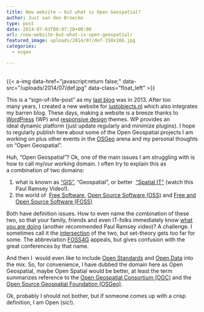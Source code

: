 ```yaml
---
title: New website – but what is Open Geospatial?
author: Just van den Broecke
type: post
date: 2014-07-03T00:07:20+00:00
url: /new-website-but-what-is-open-geospatial/
featured_image: uploads/2014/07/def-150x106.jpg
categories:
  - osgeo

---
```

&nbsp;  
{{< a-img data-href="javascript:return false;" data-src="/uploads/2014/07/def.jpg" data-class="float_left" >}}

This is a &#8220;sign-of-life-post&#8221; as my [last blog][4] was in 2013. After too many years, I created a new website for [justobjects.nl][2] which also integrates my barren blog. These days, making a website is a breeze thanks to [WordPress][5] (WP) and [responsive design][6] themes. WP provides an ideal dynamic platform (just update regularly and minimize plugins). I hope to regularly publish here about some of the Open Geospatial projects I am working on plus other events in the [OSGeo][7] arena and my personal thoughts on &#8220;Open Geospatial&#8221;.

Huh, &#8220;Open Geospatial&#8221;? Ok, one of the main issues I am struggling with is how to call my/our working domain. I often try to explain this as a combination of two domains:

  1. what is known as [&#8220;GIS&#8221;][3], &#8220;Geospatial&#8221;, or better  [&#8220;Spatial IT&#8221;][8] (watch this Paul Ramsey Video!).
  2. the world of  [Free Software][9], [Open Source Software (OSS)][10] and [Free and Open Source Software (FOSS)][11]

Both have definition issues. How to even name the combination of these two, so that your family, friends and even IT-folks immediately know [what you are doing][12] (another recommended Paul Ramsey video)? A challenge. I sometimes call it the [intersection][13] of the two, but set-theory gets too far for some. The abbreviation [FOSS4G][14] appeals, but gives confusion with the great conferences by that name.

And then I  would even like to include [Open Standards][15] and [Open Data][16] into the mix. So, for convenience, I have dubbed the domain here as Open Geospatial, maybe Open Spatial would be better, at least the term summarizes reference to the [Open Geospatial Consortium (OGC)][17] and the [Open Source Geospatial Foundation (OSGeo)][7].

Ok, probably I should not bother, but if someone comes up with a crisp definition, I am Open (sic!).

 [1]: uploads/2014/07/def.jpg
 [2]: /
 [3]: http://en.wikipedia.org/wiki/Geographic_information_system
 [4]: /moving-postgis-tables-from-the-public-schema-to-a-new-schema/
 [5]: https://wordpress.org
 [6]: http://en.wikipedia.org/wiki/Responsive_web_design
 [7]: http://osgeo.org
 [8]: https://www.youtube.com/watch?v=01yrhqCro7I
 [9]: http://www.fsf.org/
 [10]: http://en.wikipedia.org/wiki/Open-source_software
 [11]: http://en.wikipedia.org/wiki/Free_and_open-source_software
 [12]: https://www.youtube.com/watch?v=v9JSKPxQjMo
 [13]: http://en.wikipedia.org/wiki/Intersection_(set_theory)
 [14]: http://foss4g.org/
 [15]: http://en.wikipedia.org/wiki/Open_standard
 [16]: http://en.wikipedia.org/wiki/Open_data
 [17]: http://www.opengeospatial.org/
